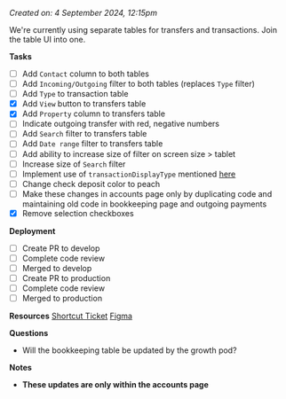 *Created on: 4 September 2024, 12:15pm*

We're currently using separate tables for transfers and transactions. Join the table UI into one.

**Tasks**
- [ ] Add `Contact` column to both tables
- [ ] Add `Incoming/Outgoing` filter to both tables (replaces `Type` filter)
- [ ] Add `Type` to transaction table
- [x] Add `View` button to transfers table
- [x] Add `Property` column to transfers table
- [ ] Indicate outgoing transfer with red, negative numbers
- [ ] Add `Search` filter to transfers table
- [ ] Add `Date range` filter to transfers table
- [ ] Add ability to increase size of filter on screen size > tablet
- [ ] Increase size of `Search` filter
- [ ] Implement use of `transactionDisplayType` mentioned [here](https://zibo-workspace.slack.com/archives/D03G7BFBQK1/p1724706768022369)
- [ ] Change check deposit color to peach
- [ ] Make these changes in accounts page only by duplicating code and maintaining old code in bookkeeping page and outgoing payments
- [x] Remove selection checkboxes

**Deployment**
- [ ] Create PR to develop
- [ ] Complete code review
- [ ] Merged to develop
- [ ] Create PR to production
- [ ] Complete code review
- [ ] Merged to production

**Resources**
[Shortcut Ticket](https://app.shortcut.com/azibo-inc/story/47964/fe-consolidate-transfer-and-transaction-table-ui)
[Figma](https://www.figma.com/design/VxbEjaadB0rH9S0gdhuLSr/Banking-View-Transactions?node-id=405-34087&node-type=FRAME&t=ur2ts43Y2UGtJcQE-0)

**Questions**
- Will the bookkeeping table be updated by the growth pod?

**Notes**
- **These updates are only within the accounts page**